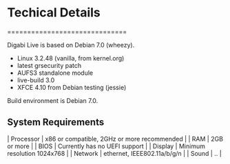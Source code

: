 # Techical Details
==============================

Digabi Live is based on Debian 7.0 (wheezy).

 - Linux 3.2.48 (vanilla, from kernel.org)
 - latest grsecurity patch
 - AUFS3 standalone module
 - live-build 3.0
 - XFCE 4.10 from Debian testing (jessie)

Build environment is Debian 7.0.


## System Requirements
| Processor  | x86 or compatible, 2GHz or more recommended  |
| RAM        | 2GB or more                                  |
| BIOS       | Currently has no UEFI support                |
| Display    | Minimum resolution 1024x768                  |
| Network    | ethernet, IEEE802.11a/b/g/n                  |
| Sound      | ..                                           |


